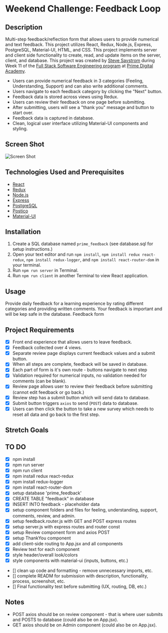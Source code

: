# Weekend Challenge: Feedback Loop

## Description
Multi-step feedback/reflection form that allows users to provide numerical and text feedback. This project utilizes React, Redux, Node.js, Express, PostgreSQL, Material-UI, HTML, and CSS. This project implements server and client side functionality to create, read, and update items on the server, client, and database. This project was created by [Steve Savstrom](https://www.linkedin.com/in/stevesavstrom/) during Week 11 of the [Full Stack Software Engineering program](https://www.primeacademy.io/courses/engineering#curriculum) at [Prime Digital Academy](https://www.primeacademy.io/).

- Users can provide numerical feedback in 3 categories (Feeling, Understanding, Support) and can also write additional comments.
- Users navigate to each feedback category by clicking the "Next" button.
- Feedback data is stored across views using Redux.
- Users can review their feedback on one page before submitting.
- After submitting, users will see a "thank you" message and button to start over.
- Feedback data is captured in database.
- Clean, logical user interface utilizing Material-UI components and styling.

## Screen Shot
![Screen Shot](/public/images/screenshot.png)

## Technologies Used and Prerequisites
- [React](https://reactjs.org/)
- [Redux](https://redux.js.org/)
- [Node.js](https://nodejs.org/en/)
- [Express](https://expressjs.com/)
- [PostgreSQL](https://www.postgresql.org/)
- [Postico](https://eggerapps.at/postico/)
- [Material-UI](https://material-ui.com/)

## Installation
1. Create a SQL database named `prime_feedback` (see database.sql for setup instructions.)
2. Open your text editor and run `npm install`, `npm install redux react-redux`, `npm install redux-logger`, and  `npm install react-router-dom` in your terminal.
3. Run `npm run server` in Terminal.
4. Run `npm run client` in another Terminal to view React application.

## Usage
Provide daily feedback for a learning experience by rating different categories and providing written comments. Your feedback is important and will be kep safe in the database. Feedback form 

## Project Requirements
- [x] Front end experience that allows users to leave feedback.
- [x] Feedback collected over 4 views.
- [x] Separate review page displays current feedback values and a submit button.
- [x] When all steps are complete, feedback will be saved in database.
- [x] Each part of form is it's own route - buttons navigate to next step
- [x] Validation required for numerical inputs, no validation needed for comments (can be blank).
- [x] Review page allows user to review their feedback before submitting (cannot edit feedback or go back.)
- [x] Review step has a submit button which will send data to database.
- [x] Submit button triggers `axios` to send (`POST`) data to database.
- [x] Users can then click the button to take a new survey which needs to reset all data and go back to the first step.

## Stretch Goals

## TO DO
- [x] npm install
- [x] npm run server
- [x] npm run client
- [x] npm install redux react-redux
- [x] npm install redux-logger
- [x] npm install react-router-dom
- [x] setup database 'prime_feedback'
- [x] CREATE TABLE "feedback" in database
- [x] INSERT INTO feedback - placeholder data
- [x] setup component folders and files for feeling, understanding, support, comments, review, and admin.
- [x] setup feedback.router.js with GET and POST express routes
- [x] setup server.js with express routes and router const
- [x] setup Review component form and axios POST
- [x] setup ThankYou component
- [x] add client-side routing to App.jsx and all components
- [x] Review text for each component
- [x] style header/overall look/colors
- [x] style components with material-ui (inputs, buttons, etc.)
- [] clean up code and formatting - remove unnecessary imports, etc.
- [] complete READM for submission with description, functionality, process, screenshot, etc.
- [] Final functionality test before submitting (UX, routing, DB, etc.)

## Notes
- POST axios should be on review component - that is where user submits and POSTS to database (could also be on App.jsx).
- GET axios should be on Admin component (could also be on App.jsx).
